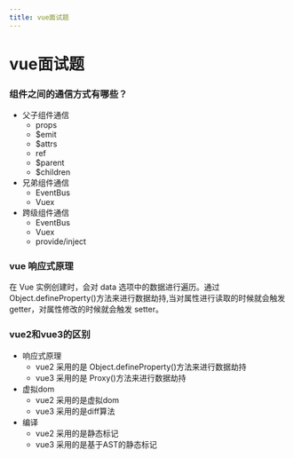 ```yaml
---
title: vue面试题
---
```


# vue面试题

### 组件之间的通信方式有哪些？

- 父子组件通信
  - props
  - $emit
  - $attrs
  - ref
  - $parent
  - $children
- 兄弟组件通信
  - EventBus
  - Vuex
- 跨级组件通信
  - EventBus
  - Vuex
  - provide/inject

### vue 响应式原理

在 Vue 实例创建时，会对 data 选项中的数据进行遍历。通过 Object.defineProperty()方法来进行数据劫持,当对属性进行读取的时候就会触发 getter，对属性修改的时候就会触发 setter。

### vue2和vue3的区别
- 响应式原理
  - vue2 采用的是 Object.defineProperty()方法来进行数据劫持
  - vue3 采用的是 Proxy()方法来进行数据劫持
- 虚拟dom
  - vue2 采用的是虚拟dom
  - vue3 采用的是diff算法
- 编译
  - vue2 采用的是静态标记
  - vue3 采用的是基于AST的静态标记
